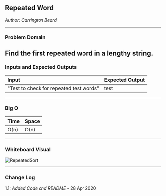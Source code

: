 
## Repeated Word
*Author: Carrington Beard*

---

### Problem Domain

Find the first repeated word in a lengthy string.
---

### Inputs and Expected Outputs

| Input | Expected Output |
| :----------- | :----------- |
| "Test to check for repeated test words" | test |



---

### Big O


| Time | Space |
| :----------- | :----------- |
| O(n) | O(n) |


---


### Whiteboard Visual

![RepeatedSort](https://user-images.githubusercontent.com/58369033/80507815-1b6e4800-892c-11ea-8e8b-650453d79a6e.jpg)

---

### Change Log

1.1: *Added Code and README* - 28 Apr 2020  
